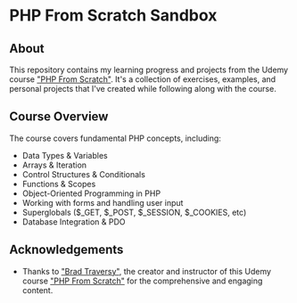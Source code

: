 # PHP From Scratch Sandbox

## About
This repository contains my learning progress and projects from the Udemy course ["PHP From Scratch"](https://www.udemy.com/course/php-from-scratch-course/?kw=php&src=sac). It's a collection of exercises, examples, and personal projects that I've created while following along with the course.

## Course Overview
The course covers fundamental PHP concepts, including:
- Data Types & Variables
- Arrays & Iteration
- Control Structures & Conditionals
- Functions & Scopes
- Object-Oriented Programming in PHP
- Working with forms and handling user input
- Superglobals ($_GET, $_POST, $_SESSION, $_COOKIES, etc)
- Database Integration & PDO

## Acknowledgements
- Thanks to ["Brad Traversy"](https://github.com/bradtraversy), the creator and instructor of this Udemy course ["PHP From Scratch"](https://www.udemy.com/course/php-from-scratch-course/?kw=php&src=sac) for the comprehensive and engaging content.
